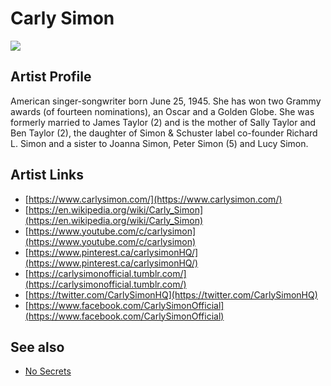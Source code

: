 # Carly Simon

![](../../asssets/artists/Carly_Simon.png)

## Artist Profile

American singer-songwriter born June 25, 1945.
She has won two Grammy awards (of fourteen nominations), an Oscar and a Golden Globe. She was formerly married to James Taylor (2) and is the mother of Sally Taylor and Ben Taylor (2), the daughter of Simon &amp; Schuster label co-founder Richard L. Simon and a sister to Joanna Simon, Peter Simon (5) and Lucy Simon. 

## Artist Links

- [https://www.carlysimon.com/](https://www.carlysimon.com/)
- [https://en.wikipedia.org/wiki/Carly_Simon](https://en.wikipedia.org/wiki/Carly_Simon)
- [https://www.youtube.com/c/carlysimon](https://www.youtube.com/c/carlysimon)
- [https://www.pinterest.ca/carlysimonHQ/](https://www.pinterest.ca/carlysimonHQ/)
- [https://carlysimonofficial.tumblr.com/](https://carlysimonofficial.tumblr.com/)
- [https://twitter.com/CarlySimonHQ](https://twitter.com/CarlySimonHQ)
- [https://www.facebook.com/CarlySimonOfficial](https://www.facebook.com/CarlySimonOfficial)


## See also

- [No Secrets](Carly_Simon-No_Secrets.md)
